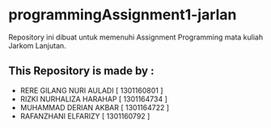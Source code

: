 # programmingAssignment1-jarlan
Repository ini dibuat untuk memenuhi Assignment Programming mata kuliah Jarkom Lanjutan.

## This Repository is made by :
* RERE GILANG NURI AULADI [ 1301160801 ]
* RIZKI NURHALIZA HARAHAP [ 1301164734 ]
* MUHAMMAD DERIAN AKBAR [ 1301164722 ]
* RAFANZHANI ELFARIZY [ 1301160792 ]
